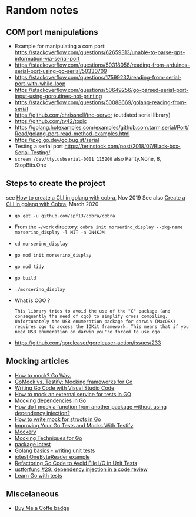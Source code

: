 # Random notes

## COM port manipulations

* Example for manipulating a com port: https://stackoverflow.com/questions/62659313/unable-to-parse-gps-information-via-serial-port
* https://stackoverflow.com/questions/50318058/reading-from-arduinos-serial-port-using-go-serial/50330709
* https://stackoverflow.com/questions/17599232/reading-from-serial-port-with-while-loop
* https://stackoverflow.com/questions/50649256/go-parsed-serial-port-input-using-goroutines-not-printing
* https://stackoverflow.com/questions/50088669/golang-reading-from-serial
* https://github.com/chrissnell/tnc-server (outdated serial library)
* https://github.com/tv42/topic
* https://golang.hotexamples.com/examples/github.com.tarm.serial/Port/Read/golang-port-read-method-examples.html
* https://pkg.go.dev/go.bug.st/serial
* Testing a serial port https://terinstock.com/post/2018/07/Black-box-Serial-Testing/
* `screen /dev/tty.usbserial-0001 115200` also  Parity.None, 8, StopBits.One

## Steps to create the project
see [How to create a CLI in golang with cobra](https://towardsdatascience.com/how-to-create-a-cli-in-golang-with-cobra-d729641c7177), Nov 2019
See also [Create a CLI in golang with Cobra](https://codesource.io/create-a-cli-in-golang-with-cobra/), March 2020 

* `go get -u github.com/spf13/cobra/cobra`
* From the `~/work` directory: `cobra init morserino_display --pkg-name morserino_display -l MIT -a ON4KJM`
* `cd morserino_display`
* `go mod init morserino_display`
* `go mod tidy`
* `go build`
* `./morserino_display`

* What is CGO ?
  ```
  This library tries to avoid the use of the "C" package (and consequently the need of cgo) to simplify cross compiling. Unfortunately the USB enumeration package for darwin (MacOSX) requires cgo to access the IOKit framework. This means that if you need USB enumeration on darwin you're forced to use cgo.
  ```

* https://github.com/goreleaser/goreleaser-action/issues/233

## Mocking articles
* [How to mock? Go Way.](https://medium.com/@ankur_anand/how-to-mock-in-your-go-golang-tests-b9eee7d7c266)
* [GoMock vs. Testify: Mocking frameworks for Go](https://blog.codecentric.de/2019/07/gomock-vs-testify/)
* [Writing Go Code with Visual Studio Code](https://medium.com/@mekilis/writing-go-code-with-visual-studio-code-6daa326cb6b8)
* [How to mock an external service for tests in GO](https://wawand.co/blog/posts/how-to-mock-an-external-service-for-test-in-go-73251a7a/)
* [Mocking dependencies in Go](https://dev.to/jonfriesen/mocking-dependencies-in-go-1h4d)
* [How do I mock a function from another package without using dependency injection?](https://stackoverflow.com/questions/51428617/how-do-i-mock-a-function-from-another-package-without-using-dependency-injection)
* [How to write mock for structs in Go](https://stackoverflow.com/questions/41053280/how-to-write-mock-for-structs-in-go)
* [Improving Your Go Tests and Mocks With Testify](https://tutorialedge.net/golang/improving-your-tests-with-testify-go/)
* [Mockery ](https://github.com/vektra/mockery)
* [Mocking Techniques for Go](https://www.myhatchpad.com/insight/mocking-techniques-for-go/)
* [package iotest](https://golang.org/pkg/testing/iotest/)
* [Golang basics - writing unit tests](https://blog.alexellis.io/golang-writing-unit-tests/)
* [iotest.OneByteReader example](https://golang.hotexamples.com/fr/examples/testing.iotest/-/OneByteReader/golang-onebytereader-function-examples.html)
* [Refactoring Go Code to Avoid File I/O in Unit Tests](https://endler.dev/2018/go-io-testing/)
* [ustforfunc #29: dependency injection in a code review](https://www.youtube.com/watch?v=ifBUfIb7kdo) 
* [Learn Go with tests](https://quii.gitbook.io/learn-go-with-tests/)

## Miscelaneous
* [Buy Me a Coffe badge](https://gist.github.com/gbraad/216f8162d9b382d14b8a097a37cc2c72#file-readme-md)
